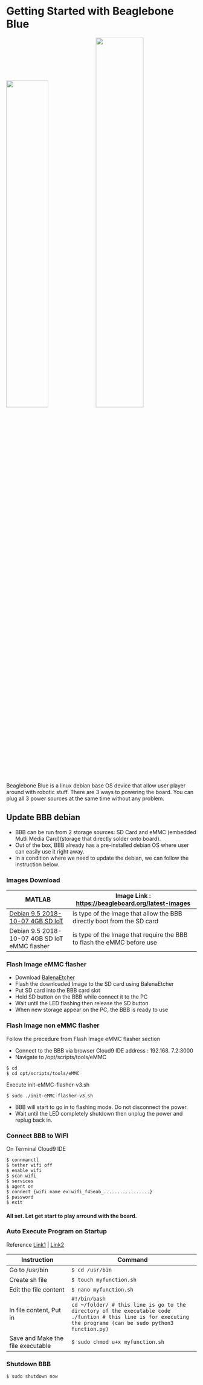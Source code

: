 # Getting Started with Beaglebone Blue
<img src="https://se.mathworks.com/hardware-support/beaglebone-blue/_jcr_content/imageParsys/image.adapt.full.high.jpg/1590140118098.jpg" width="47%" height="47%"><img src="BBBPower.png" width="50%" height="50%">

Beaglebone Blue is a linux debian base OS device that allow user player around with robotic stuff. There are 3 ways to powering the board. You can plug all 3 power sources at the same time without any problem.

## Update BBB debian
- BBB can be run from 2 storage sources: SD Card and eMMC (embedded Mutli Media Card)(storage that directly solder onto board).
- Out of the box, BBB already has a pre-installed debian OS where user can easily use it right away.
- In a condition where we need to update the debian, we can follow the instruction below.

### Images Download
| MATLAB | Image Link : https://beagleboard.org/latest-images |
| --- | --- |
| [Debian 9.5 2018-10-07 4GB SD IoT](https://debian.beagleboard.org/images/bone-debian-9.5-iot-armhf-2018-10-07-4gb.img.xz)| is type of the Image that allow the BBB directly boot from the SD card |
| Debian 9.5 2018-10-07 4GB SD IoT eMMC flasher | is type of the Image that require the BBB to flash the eMMC before use |


### Flash Image eMMC flasher
- Download [BalenaEtcher](https://www.balena.io/etcher/)
- Flash the downloaded Image to the SD card using BalenaEtcher
- Put SD card into the BBB card slot
- Hold SD button on the BBB while connect it to the PC
- Wait until the LED flashing then release the SD button
- When new storage appear on the PC, the BBB is ready to use
### Flash Image non eMMC flasher
Follow the precedure from Flash Image eMMC flasher section
- Connect to the BBB via browser Cloud9 IDE address : 192.168. 7.2:3000
- Navigate to /opt/scripts/tools/eMMC
```
$ cd
$ cd opt/scripts/tools/eMMC
```
Execute init-eMMC-flasher-v3.sh
```
$ sudo ./init-eMMC-flasher-v3.sh
```
- BBB will start to go in to flashing mode. Do not disconnect the power.
- Wait until the LED completely shutdown then unplug the power and replug back in.

### Connect BBB to WIFI
On Terminal Cloud9 IDE
```
$ connmanctl
$ tether wifi off
$ enable wifi
$ scan wifi
$ services
$ agent on
$ connect {wifi name ex:wifi_f45eab_.................}
$ password
$ exit
```
#### All set. Let get start to play arround with the board.

### Auto Execute Program on Startup
Reference [Link1](https://stackoverflow.com/questions/28854705/executing-a-script-on-startup-using-beaglebone-black) | [Link2](https://gist.github.com/tstellanova/7323116)

| Instruction | Command |
|------------ | --------|
| Go to /usr/bin | `$ cd /usr/bin `|
| Create sh file | `$ touch myfunction.sh`|
| Edit the file content | `$ nano myfunction.sh`|
| In file content, Put in | `#!/bin/bash`<br />`cd ~/folder/ # this line is go to the directory of the executable code`<br />`./funtion # this line is for executing the programe (can be sudo python3 function.py)` |
| Save and Make the file executable | `$ sudo chmod u+x myfunction.sh` |




### Shutdown BBB
```
$ sudo shutdown now
```
